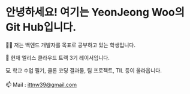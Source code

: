 # 안녕하세요! 여기는 YeonJeong Woo의 Git Hub입니다.

👨‍💻 저는 백엔드 개발자를 목표로 공부하고 있는 학생입니다.

🌱 현재 엘리스 클라우드 트랙 3기 레이서입니다.

💻 학교 수업 필기, 클론 코딩 결과물, 팀 프로젝트, TIL 등이 올라옵니다.

📫 Mail : ittnw39@gmail.com
